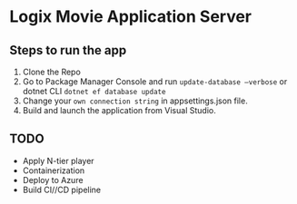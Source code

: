 # Logix Movie Application Server

## Steps to run the app
1. Clone the Repo
2. Go to Package Manager Console and run `update-database –verbose` or dotnet CLI `dotnet ef database update`
3. Change your `own connection string` in appsettings.json file.
4. Build and launch the application from Visual Studio.

## TODO
- Apply N-tier player
- Containerization
- Deploy to Azure
- Build CI//CD pipeline
